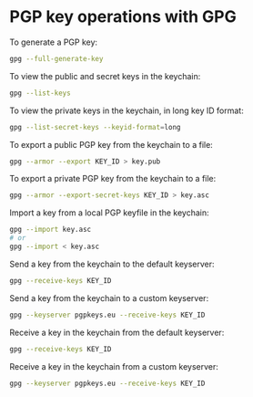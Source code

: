 # PGP key operations with GPG

To generate a PGP key:

```sh
gpg --full-generate-key
```

To view the public and secret keys in the keychain:

```sh
gpg --list-keys
```

To view the private keys in the keychain, in long key ID format:

```sh
gpg --list-secret-keys --keyid-format=long
```

To export a public PGP key from the keychain to a file:

```sh
gpg --armor --export KEY_ID > key.pub
```

To export a private PGP key from the keychain to a file:

```sh
gpg --armor --export-secret-keys KEY_ID > key.asc
```

Import a key from a local PGP keyfile in the keychain:

```sh
gpg --import key.asc
# or
gpg --import < key.asc
```

Send a key from the keychain to the default keyserver:

```sh
gpg --receive-keys KEY_ID
```

Send a key from the keychain to a custom keyserver:

```sh
gpg --keyserver pgpkeys.eu --receive-keys KEY_ID
```

Receive a key in the keychain from the default keyserver:

```sh
gpg --receive-keys KEY_ID
```

Receive a key in the keychain from a custom keyserver:

```sh
gpg --keyserver pgpkeys.eu --receive-keys KEY_ID
```
